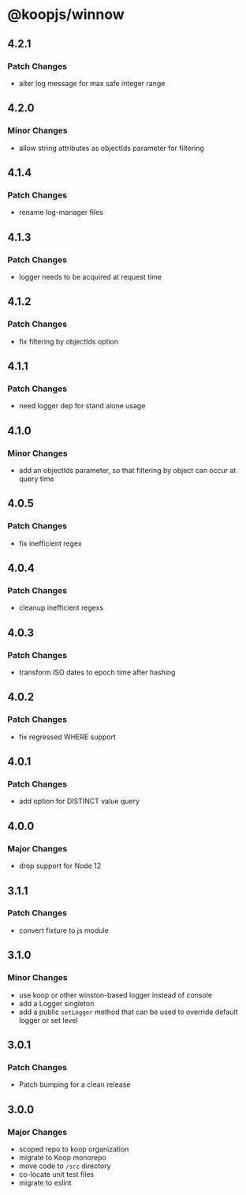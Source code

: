 # @koopjs/winnow

## 4.2.1

### Patch Changes

- alter log message for max safe integer range

## 4.2.0

### Minor Changes

- allow string attributes as objectIds parameter for filtering

## 4.1.4

### Patch Changes

- rename log-manager files

## 4.1.3

### Patch Changes

- logger needs to be acquired at request time

## 4.1.2

### Patch Changes

- fix filtering by objectIds option

## 4.1.1

### Patch Changes

- need logger dep for stand alone usage

## 4.1.0

### Minor Changes

- add an objectIds parameter, so that filtering by object can occur at query time

## 4.0.5

### Patch Changes

- fix inefficient regex

## 4.0.4

### Patch Changes

- cleanup inefficient regexs

## 4.0.3

### Patch Changes

- transform ISO dates to epoch time after hashing

## 4.0.2

### Patch Changes

- fix regressed WHERE support

## 4.0.1

### Patch Changes

- add option for DISTINCT value query

## 4.0.0

### Major Changes

- drop support for Node 12

## 3.1.1

### Patch Changes

- convert fixture to js module

## 3.1.0

### Minor Changes

- use koop or other winston-based logger instead of console
- add a Logger singleton
- add a public `setLogger` method that can be used to override default logger or set level

## 3.0.1

### Patch Changes

- Patch bumping for a clean release

## 3.0.0

### Major Changes

- scoped repo to koop organization
- migrate to Koop monorepo
- move code to `/src` directory
- co-locate unit test files
- migrate to eslint
